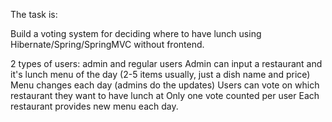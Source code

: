The task is:

Build a voting system for deciding where to have lunch using Hibernate/Spring/SpringMVC without frontend.

2 types of users: admin and regular users
Admin can input a restaurant and it's lunch menu of the day (2-5 items usually, just a dish name and price)
Menu changes each day (admins do the updates)
Users can vote on which restaurant they want to have lunch at
Only one vote counted per user
Each restaurant provides new menu each day.
